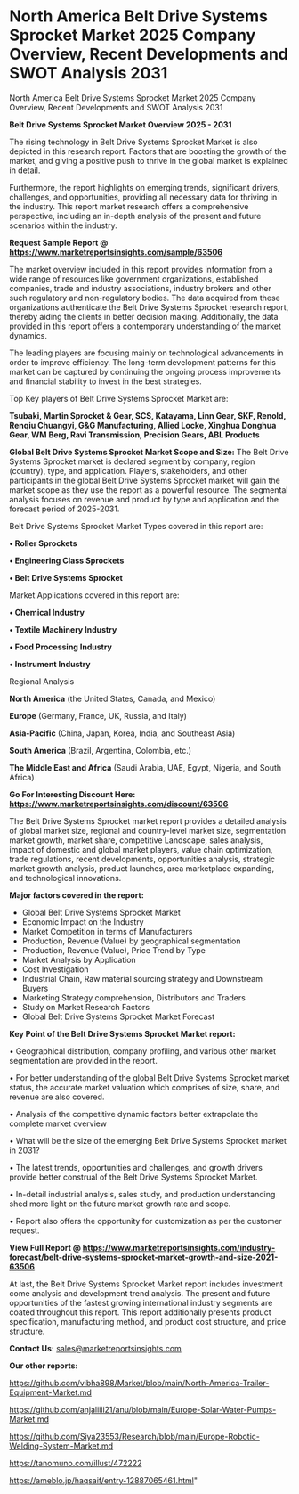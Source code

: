 # North America Belt Drive Systems Sprocket Market 2025 Company Overview, Recent Developments and SWOT Analysis 2031
North America Belt Drive Systems Sprocket Market 2025 Company Overview, Recent Developments and SWOT Analysis 2031

<Strong> Belt Drive Systems Sprocket Market Overview 2025 - 2031</strong>

The rising technology in Belt Drive Systems Sprocket Market is also depicted in this research report. Factors that are boosting the growth of the market, and giving a positive push to thrive in the global market is explained in detail.

Furthermore, the report highlights on emerging trends, significant drivers, challenges, and opportunities, providing all necessary data for thriving in the industry. This report market research offers a comprehensive perspective, including an in-depth analysis of the present and future scenarios within the industry.

<strong>Request Sample Report @ <a href=https://www.marketreportsinsights.com/sample/63506>https://www.marketreportsinsights.com/sample/63506</a></strong>

The market overview included in this report provides information from a wide range of resources like government organizations, established companies, trade and industry associations, industry brokers and other such regulatory and non-regulatory bodies. The data acquired from these organizations authenticate the Belt Drive Systems Sprocket research report, thereby aiding the clients in better decision making. Additionally, the data provided in this report offers a contemporary understanding of the market dynamics.

The leading players are focusing mainly on technological advancements in order to improve efficiency. The long-term development patterns for this market can be captured by continuing the ongoing process improvements and financial stability to invest in the best strategies.

Top Key players of Belt Drive Systems Sprocket Market are:

<strong>Tsubaki, Martin Sprocket & Gear, SCS, Katayama, Linn Gear, SKF, Renold, Renqiu Chuangyi, G&G Manufacturing, Allied Locke, Xinghua Donghua Gear, WM Berg, Ravi Transmission, Precision Gears, ABL Products</strong>

<strong><b>Global Belt Drive Systems Sprocket Market Scope and Size:</b></strong>
The Belt Drive Systems Sprocket market is declared segment by company, region (country), type, and application. Players, stakeholders, and other participants in the global Belt Drive Systems Sprocket market will gain the market scope as they use the report as a powerful resource. The segmental analysis focuses on revenue and product by type and application and the forecast period of 2025-2031.

Belt Drive Systems Sprocket Market Types covered in this report are:

<strong>• Roller Sprockets

• Engineering Class Sprockets

• Belt Drive Systems Sprocket</strong>

Market Applications covered in this report are:

<strong>• Chemical Industry

• Textile Machinery Industry

• Food Processing Industry

• Instrument Industry</strong> 

Regional Analysis

<strong>North America</strong> (the United States, Canada, and Mexico)

<strong>Europe</strong> (Germany, France, UK, Russia, and Italy)

<strong>Asia-Pacific</strong> (China, Japan, Korea, India, and Southeast Asia)

<strong>South America</strong> (Brazil, Argentina, Colombia, etc.)

<strong>The Middle East and Africa</strong> (Saudi Arabia, UAE, Egypt, Nigeria, and South Africa)

<strong>Go For Interesting Discount Here: <a href=https://www.marketreportsinsights.com/discount/63506>https://www.marketreportsinsights.com/discount/63506</a></strong>

The Belt Drive Systems Sprocket market report provides a detailed analysis of global market size, regional and country-level market size, segmentation market growth, market share, competitive Landscape, sales analysis, impact of domestic and global market players, value chain optimization, trade regulations, recent developments, opportunities analysis, strategic market growth analysis, product launches, area marketplace expanding, and technological innovations.

<strong><b>Major factors covered in the report:</b></strong>
<ul>
  <li>Global Belt Drive Systems Sprocket Market </li>
  <li>Economic Impact on the Industry</li>
  <li>Market Competition in terms of Manufacturers</li>
  <li>Production, Revenue (Value) by geographical segmentation</li>
  <li>Production, Revenue (Value), Price Trend by Type</li>
  <li>Market Analysis by Application</li>
  <li>Cost Investigation</li>
  <li>Industrial Chain, Raw material sourcing strategy and Downstream Buyers</li>
  <li>Marketing Strategy comprehension, Distributors and Traders</li>
  <li>Study on Market Research Factors</li>
  <li>Global Belt Drive Systems Sprocket Market Forecast</li>
</ul>

<strong><b>Key Point of the Belt Drive Systems Sprocket Market report:</b></strong>

• Geographical distribution, company profiling, and various other market segmentation are provided in the report.

• For better understanding of the global Belt Drive Systems Sprocket market status, the accurate market valuation which comprises of size, share, and revenue are also covered.

• Analysis of the competitive dynamic factors better extrapolate the complete market overview

• What will be the size of the emerging Belt Drive Systems Sprocket market in 2031?

• The latest trends, opportunities and challenges, and growth drivers provide better construal of the Belt Drive Systems Sprocket Market.

• In-detail industrial analysis, sales study, and production understanding shed more light on the future market growth rate and scope.

• Report also offers the opportunity for customization as per the customer request.

<strong><b>View Full Report @ <a href=https://www.marketreportsinsights.com/industry-forecast/belt-drive-systems-sprocket-market-growth-and-size-2021-63506>https://www.marketreportsinsights.com/industry-forecast/belt-drive-systems-sprocket-market-growth-and-size-2021-63506</a></b></strong>


At last, the Belt Drive Systems Sprocket Market report includes investment come analysis and development trend analysis. The present and future opportunities of the fastest growing international industry segments are coated throughout this report. This report additionally presents product specification, manufacturing method, and product cost structure, and price structure.

<strong>Contact Us:</strong>
sales@marketreportsinsights.com

<strong>Our other reports:</strong>

<a href=https://github.com/vibha898/Market/blob/main/North-America-Trailer-Equipment-Market.md>https://github.com/vibha898/Market/blob/main/North-America-Trailer-Equipment-Market.md</a>

<a href=https://github.com/anjaliiii21/anu/blob/main/Europe-Solar-Water-Pumps-Market.md>https://github.com/anjaliiii21/anu/blob/main/Europe-Solar-Water-Pumps-Market.md</a>

<a href=https://github.com/Siya23553/Research/blob/main/Europe-Robotic-Welding-System-Market.md>https://github.com/Siya23553/Research/blob/main/Europe-Robotic-Welding-System-Market.md</a>

<a href=https://tanomuno.com/illust/472222>https://tanomuno.com/illust/472222</a>

<a href=https://ameblo.jp/haqsaif/entry-12887065461.html>https://ameblo.jp/haqsaif/entry-12887065461.html</a>"
